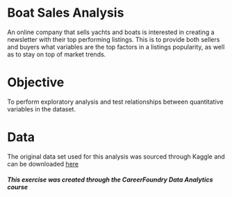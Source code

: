 # Boat Sales Analysis
An online company that sells yachts and boats is interested in creating a newsletter with their top performing listings. This is to provide both sellers and buyers what variables are the top factors in a listings popularity, as well as to stay on top of market trends.

# Objective
To perform exploratory analysis and test relationships between quantitative variables in the dataset. 

# Data
The original data set used for this analysis was sourced through Kaggle and can be downloaded [here](https://www.kaggle.com/datasets/karthikbhandary2/boat-sales)


##### This exercise was created through the CareerFoundry Data Analytics course
